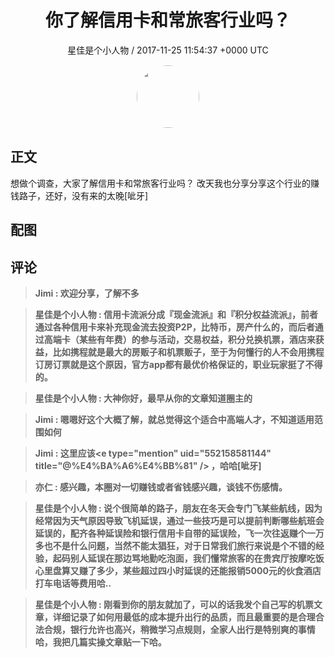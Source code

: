 <h1 align="center">你了解信用卡和常旅客行业吗？</h1>
<p align="center">
    <a>星佳是个小人物 / 2017-11-25 11:54:37 &#43;0000 UTC</a>
</p>

<div align="center">
    <img src="https://images.zsxq.com/FkonNNIsUwQqtqoXJK45t32Ey15r?e=1590940799&amp;token=kIxbL07-8jAj8w1n4s9zv64FuZZNEATmlU_Vm6zD:U5g3eg__yk8YqCZHtgV9aIGd41s=" width="100" height="100" style="border:1px solid;border-radius:50%; color:#ffffff"/>
</div>

## 正文

<div>
想做个调查，大家了解信用卡和常旅客行业吗？
改天我也分享分享这个行业的赚钱路子，还好，没有来的太晚[呲牙]
</div>

## 配图
<div class="image" align="center">

</div>

## 评论

<div align="left">
<div>

<blockquote >
<span> <strong>Jimi : 欢迎分享，了解不多 </strong></span>
</blockquote>

<blockquote >
<span> <strong>星佳是个小人物 : 信用卡流派分成『现金流派』和『积分权益流派』，前者通过各种信用卡来补充现金流去投资P2P，比特币，房产什么的，而后者通过高端卡（某些有年费）的参与活动，交易权益，积分兑换机票，酒店来获益，比如携程就是最大的房贩子和机票贩子，至于为何懂行的人不会用携程订房订票就是这个原因，官方app都有最优价格保证的，职业玩家挺了不得的。 </strong></span>
</blockquote>

<blockquote >
<span> <strong>星佳是个小人物 : 大神你好，最早从你的文章知道圈主的 </strong></span>
</blockquote>

<blockquote >
<span> <strong>Jimi : 嗯嗯好这个大概了解，就总觉得这个适合中高端人才，不知道适用范围如何 </strong></span>
</blockquote>

<blockquote >
<span> <strong>Jimi : 这里应该&lt;e type=&#34;mention&#34; uid=&#34;552158581144&#34; title=&#34;@%E4%BA%A6%E4%BB%81&#34; /&gt; ，哈哈[呲牙] </strong></span>
</blockquote>

<blockquote >
<span> <strong>亦仁 : 感兴趣，本圈对一切赚钱或者省钱感兴趣，谈钱不伤感情。 </strong></span>
</blockquote>

<blockquote >
<span> <strong>星佳是个小人物 : 说个很简单的路子，朋友在冬天会专门飞某些航线，因为经常因为天气原因导致飞机延误，通过一些技巧是可以提前判断哪些航班会延误的，配齐各种延误险和银行信用卡自带的延误险，飞一次往返赚个一万多也不是什么问题，当然不能太猖狂，对于日常我们旅行来说是个不错的经验，起码别人延误在那边骂地勤吃泡面，我们懂常旅客的在贵宾厅按摩吃饭心里盘算又赚了多少，某些超过四小时延误的还能报销5000元的伙食酒店打车电话等费用哈.. </strong></span>
</blockquote>

<blockquote >
<span> <strong>星佳是个小人物 : 刚看到你的朋友就加了，可以的话我发个自己写的机票文章，详细记录了如何用最低的成本提升出行的品质，而且最重要的是合理合法合规，银行允许也高兴，稍微学习点规则，全家人出行是特别爽的事情哈，我把几篇实操文章贴一下哈。 </strong></span>
</blockquote>

</div>
</div>